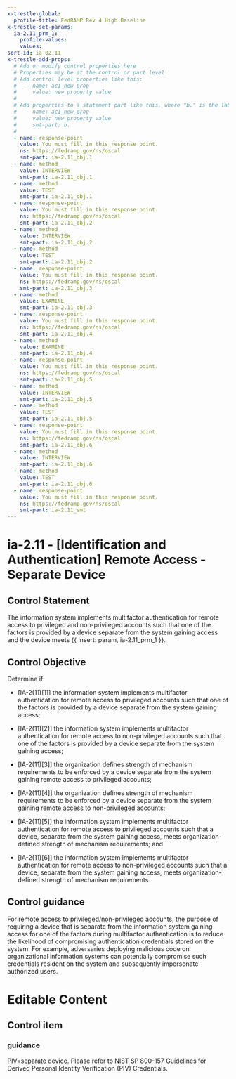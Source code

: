 ```yaml
---
x-trestle-global:
  profile-title: FedRAMP Rev 4 High Baseline
x-trestle-set-params:
  ia-2.11_prm_1:
    profile-values:
    values:
sort-id: ia-02.11
x-trestle-add-props:
  # Add or modify control properties here
  # Properties may be at the control or part level
  # Add control level properties like this:
  #   - name: ac1_new_prop
  #     value: new property value
  #
  # Add properties to a statement part like this, where "b." is the label of the target statement part
  #   - name: ac1_new_prop
  #     value: new property value
  #     smt-part: b.
  #
  - name: response-point
    value: You must fill in this response point.
    ns: https://fedramp.gov/ns/oscal
    smt-part: ia-2.11_obj.1
  - name: method
    value: INTERVIEW
    smt-part: ia-2.11_obj.1
  - name: method
    value: TEST
    smt-part: ia-2.11_obj.1
  - name: response-point
    value: You must fill in this response point.
    ns: https://fedramp.gov/ns/oscal
    smt-part: ia-2.11_obj.2
  - name: method
    value: INTERVIEW
    smt-part: ia-2.11_obj.2
  - name: method
    value: TEST
    smt-part: ia-2.11_obj.2
  - name: response-point
    value: You must fill in this response point.
    ns: https://fedramp.gov/ns/oscal
    smt-part: ia-2.11_obj.3
  - name: method
    value: EXAMINE
    smt-part: ia-2.11_obj.3
  - name: response-point
    value: You must fill in this response point.
    ns: https://fedramp.gov/ns/oscal
    smt-part: ia-2.11_obj.4
  - name: method
    value: EXAMINE
    smt-part: ia-2.11_obj.4
  - name: response-point
    value: You must fill in this response point.
    ns: https://fedramp.gov/ns/oscal
    smt-part: ia-2.11_obj.5
  - name: method
    value: INTERVIEW
    smt-part: ia-2.11_obj.5
  - name: method
    value: TEST
    smt-part: ia-2.11_obj.5
  - name: response-point
    value: You must fill in this response point.
    ns: https://fedramp.gov/ns/oscal
    smt-part: ia-2.11_obj.6
  - name: method
    value: INTERVIEW
    smt-part: ia-2.11_obj.6
  - name: method
    value: TEST
    smt-part: ia-2.11_obj.6
  - name: response-point
    value: You must fill in this response point.
    ns: https://fedramp.gov/ns/oscal
    smt-part: ia-2.11_smt
---
```


# ia-2.11 - \[Identification and Authentication\] Remote Access - Separate Device

## Control Statement

The information system implements multifactor authentication for remote access to privileged and non-privileged accounts such that one of the factors is provided by a device separate from the system gaining access and the device meets {{ insert: param, ia-2.11_prm_1 }}.

## Control Objective

Determine if:

- \[IA-2(11)[1]\] the information system implements multifactor authentication for remote access to privileged accounts such that one of the factors is provided by a device separate from the system gaining access;

- \[IA-2(11)[2]\] the information system implements multifactor authentication for remote access to non-privileged accounts such that one of the factors is provided by a device separate from the system gaining access;

- \[IA-2(11)[3]\] the organization defines strength of mechanism requirements to be enforced by a device separate from the system gaining remote access to privileged accounts;

- \[IA-2(11)[4]\] the organization defines strength of mechanism requirements to be enforced by a device separate from the system gaining remote access to non-privileged accounts;

- \[IA-2(11)[5]\] the information system implements multifactor authentication for remote access to privileged accounts such that a device, separate from the system gaining access, meets organization-defined strength of mechanism requirements; and

- \[IA-2(11)[6]\] the information system implements multifactor authentication for remote access to non-privileged accounts such that a device, separate from the system gaining access, meets organization-defined strength of mechanism requirements.

## Control guidance

For remote access to privileged/non-privileged accounts, the purpose of requiring a device that is separate from the information system gaining access for one of the factors during multifactor authentication is to reduce the likelihood of compromising authentication credentials stored on the system. For example, adversaries deploying malicious code on organizational information systems can potentially compromise such credentials resident on the system and subsequently impersonate authorized users.

# Editable Content

<!-- Make additions and edits below -->
<!-- The above represents the contents of the control as received by the profile, prior to additions. -->
<!-- If the profile makes additions to the control, they will appear below. -->
<!-- The above markdown may not be edited but you may edit the content below, and/or introduce new additions to be made by the profile. -->
<!-- If there is a yaml header at the top, parameter values may be edited. Use --set-parameters to incorporate the changes during assembly. -->
<!-- The content here will then replace what is in the profile for this control, after running profile-assemble. -->
<!-- The added parts in the profile for this control are below.  You may edit them and/or add new ones. -->
<!-- Each addition must have a heading either of the form ## Control my_addition_name -->
<!-- or ## Part a. (where the a. refers to one of the control statement labels.) -->
<!-- "## Control" parts are new parts added after the statement part. -->
<!-- "## Part" parts are new parts added into the top-level statement part with that label. -->
<!-- Subparts may be added with nested hash levels of the form ### My Subpart Name -->
<!-- underneath the parent ## Control or ## Part being added -->
<!-- See https://ibm.github.io/compliance-trestle/tutorials/ssp_profile_catalog_authoring/ssp_profile_catalog_authoring for guidance. -->

## Control item

### guidance

PIV=separate device. Please refer to NIST SP 800-157 Guidelines for Derived Personal Identity Verification (PIV) Credentials.
